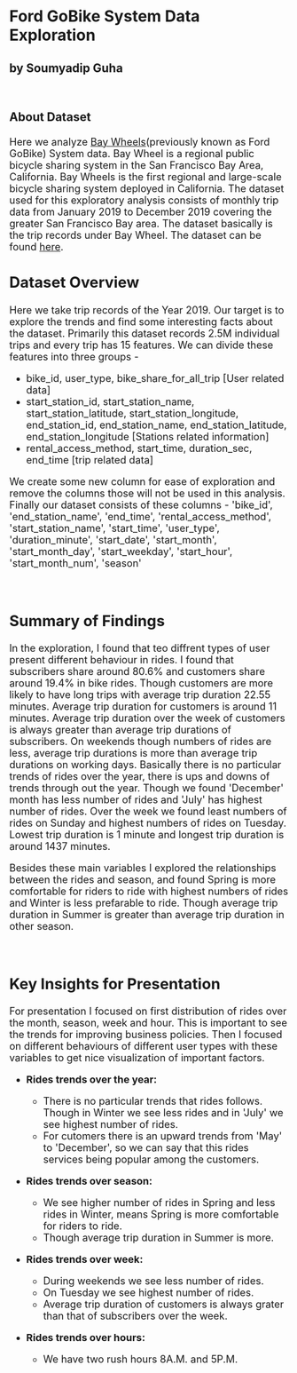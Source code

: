 # Ford GoBike System Data Exploration
## by Soumyadip Guha

</br>

<div style="font-size:18px">
    
### About Dataset    

   Here we analyze <a href="https://en.wikipedia.org/wiki/Bay_Wheels">Bay Wheels</a>(previously known as Ford GoBike) System data. Bay Wheel is a regional public bicycle sharing system in the San Francisco Bay Area, California. Bay Wheels is the first regional and large-scale bicycle sharing system deployed in California. The dataset used for this exploratory analysis consists of monthly trip data from January 2019 to December 2019 covering the greater San Francisco Bay area. The dataset basically is the trip records under Bay Wheel. The dataset can be found <a href="https://www.lyft.com/bikes/bay-wheels/system-data">here</a>.

## Dataset Overview

<div style="font-size:18px">

Here we take trip records of the Year 2019. Our target is to explore the trends and find some interesting facts about the dataset. Primarily this dataset records 2.5M individual trips and every trip has 15 features. We can divide these features into three groups -
- bike_id, user_type, bike_share_for_all_trip [User related data]
- start_station_id, start_station_name, start_station_latitude, start_station_longitude, end_station_id, end_station_name, end_station_latitude, end_station_longitude [Stations related information]
- rental_access_method, start_time, duration_sec, end_time [trip related data]

We create some new column for ease of exploration and remove the columns those will not be used in this analysis. Finally our dataset consists of these columns - 'bike_id', 'end_station_name', 'end_time', 'rental_access_method',
       'start_station_name', 'start_time', 'user_type', 'duration_minute',
       'start_date', 'start_month', 'start_month_day', 'start_weekday',
       'start_hour', 'start_month_num', 'season'

</br>


## Summary of Findings

<div style="font-size:18px">
    
   In the exploration, I found that teo diffrent types of user present different behaviour in rides. I found that subscribers share around 80.6% and customers share around 19.4% in bike rides. Though customers are more likely to have long trips with average trip duration 22.55 minutes. Average trip duration for customers is around 11 minutes. Average trip duration over the week of customers is always greater than average trip durations of subscribers. On weekends though numbers of rides are less, average trip durations is more than average trip durations on working days. Basically there is no particular trends of rides over the year, there is ups and downs of trends through out the year. Though we found 'December' month has less number of rides and 'July' has highest number of rides. Over the week we found least numbers of rides on Sunday and highest numbers of rides on Tuesday. Lowest trip duration is 1 minute and longest trip duration is around 1437 minutes.
   
   Besides these main variables I explored the relationships between the rides and season, and found Spring is more comfortable for riders to ride with highest numbers of rides and Winter is less prefarable to ride. Though average trip duration in Summer is greater than average trip duration in other season.

</br>

## Key Insights for Presentation

<div style="font-size:18px">
    
  For presentation I focused on first distribution of rides over the month, season, week and hour. This is important to see the trends for improving business policies. Then I focused on different behaviours of different user types with these variables to get nice visualization of important factors.
  
  - **Rides trends over the year:** 
    - There is no particular trends that rides follows. Though in Winter we see less rides and in 'July' we see highest number of rides.
    - For cutomers there is an upward trends from 'May' to 'December', so we can say that this rides services being popular among the customers.
   
  - **Rides trends over season:**
    - We see higher number of rides in Spring and less rides in Winter, means Spring is more comfortable for riders to ride.
    - Though average trip duration in Summer is more.
   
  - **Rides trends over week:**
    - During weekends we see less number of rides.
    - On Tuesday we see highest number of rides.
    - Average trip duration of customers is always grater than that of subscribers over the week.
   
  - **Rides trends over hours:**
    - We have two rush hours 8A.M. and 5P.M.

</br>
